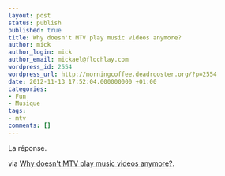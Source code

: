 ```yaml
---
layout: post
status: publish
published: true
title: Why doesn't MTV play music videos anymore?
author: mick
author_login: mick
author_email: mickael@flochlay.com
wordpress_id: 2554
wordpress_url: http://morningcoffee.deadrooster.org/?p=2554
date: 2012-11-13 17:52:04.000000000 +01:00
categories:
- Fun
- Musique
tags:
- mtv
comments: []
---
```

La réponse.

via <a href="http://kottke.org/12/11/why-doesnt-mtv-play-music-videos-anymore">Why doesn't MTV play music videos anymore?</a>.
